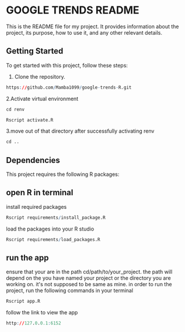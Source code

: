 
# GOOGLE TRENDS README

This is the README file for my project. It provides information about the project, its purpose, how to use it, and any other relevant details.

## Getting Started

To get started with this project, follow these steps:

1. Clone the repository.
```R
https://github.com/Mamba1099/google-trends-R.git
```
2.Activate virtual environment
```R
cd renv
```

```R
Rscript activate.R
```

3.move out of that directory after successfully activating renv

```R
cd ..
```

## Dependencies
This project requires the following R packages:

## open R in terminal
 install required packages

```R
Rscript requirements/install_package.R
```

load the packages into your R studio

```R
Rscript requirements/load_packages.R
```

## run the app
ensure that your are in the path
cd/path/to/your_project.
the path will depend on the you have named your project or the directory you are working on.
it's not supposed to be same as mine.
in order to run the project, run the following commands in your terminal
```R
Rscript app.R
```
follow the link to view the app
```R
http://127.0.0.1:6152
```
